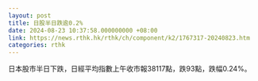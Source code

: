 ```yaml
---
layout: post
title: 日股半日跌逾0.2%
date: 2024-08-23 10:37:58.000000000 +08:00
link: https://news.rthk.hk/rthk/ch/component/k2/1767317-20240823.htm
categories: rthk
---
```


日本股市半日下跌，日經平均指數上午收市報38117點，跌93點，跌幅0.24%。

